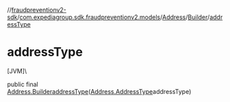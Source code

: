 //[fraudpreventionv2-sdk](../../../../index.md)/[com.expediagroup.sdk.fraudpreventionv2.models](../../index.md)/[Address](../index.md)/[Builder](index.md)/[addressType](address-type.md)

# addressType

[JVM]\

public final [Address.Builder](index.md)[addressType](address-type.md)([Address.AddressType](../-address-type/index.md)addressType)

